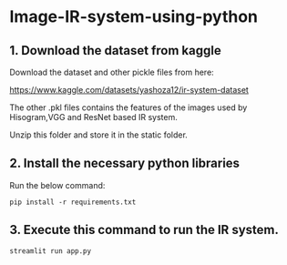 # Image-IR-system-using-python

## 1. Download the dataset from kaggle
Download the dataset and other pickle files from here:

https://www.kaggle.com/datasets/yashoza12/ir-system-dataset

The other .pkl files contains the features of the images used by Hisogram,VGG and ResNet based IR system.

Unzip this folder and store it in the static folder. 

## 2. Install the necessary python libraries 

Run the below command:

`pip install -r requirements.txt`

## 3. Execute this command to run the IR system.

`streamlit run app.py`
